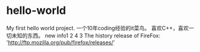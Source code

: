 # hello-world
My first hello world project.
一个10年coding经验的it菜鸟。
喜欢C++，喜欢一切未知的东西。
new info1 2 4
3
The history release of FireFox:
'http://ftp.mozilla.org/pub/firefox/releases/'
